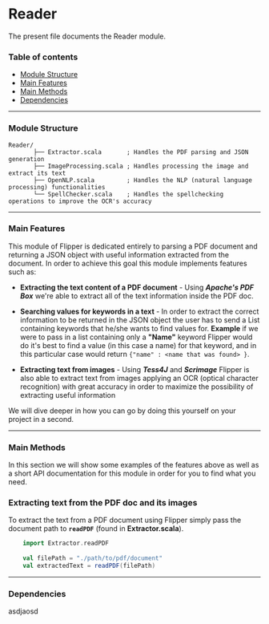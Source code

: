 # Reader

The present file documents the Reader module.
<br/>

### Table of contents ###

* [Module Structure](#module-structure)
* [Main Features](#main-features)
* [Main Methods](#main-methods)
* [Dependencies](#dependencies)
 
  
---
 
 ### Module Structure ### 
 
  ```
  Reader/
         ├── Extractor.scala       ; Handles the PDF parsing and JSON generation
         ├── ImageProcessing.scala ; Handles processing the image and extract its text
         ├── OpenNLP.scala         ; Handles the NLP (natural language processing) functionalities
         └── SpellChecker.scala    ; Handles the spellchecking operations to improve the OCR's accuracy
  ```
---

### Main Features ### 

This module of Flipper is dedicated entirely to parsing a PDF document and returning 
a JSON object with useful information extracted from the document. In order to achieve this goal
this module implements features such as:

* **Extracting the text content of a PDF document** - Using **_Apache's PDF Box_** we're able
to extract all of the text information inside the PDF doc.

* **Searching values for keywords in a text** - In order to extract the correct information
to be returned in the JSON object the user has to send a List containing keywords that he/she
wants to find values for. **Example** if we were to pass in a list containing only a **"Name"** 
keyword Flipper would do it's best to find a value (in this case a name) for that keyword, and
 in this particular case would return `{"name" : <name that was found> }`.
 
* **Extracting text from images** - Using **_Tess4J_** and **_Scrimage_** Flipper is also able
to extract text from images applying an OCR (optical character recognition) with great accuracy in
 order to maximize the possibility of extracting useful information
 
 We will dive deeper in how you can go by doing this yourself on your project in a second.
 
---

### Main Methods ###

In this section we will show some examples of the features above as well as a short API documentation for this module
in order for you to find what you need.
<br/>

### Extracting text from the PDF doc and its images ###

To extract the text from a PDF document using Flipper simply pass the document path
to **`readPDF`** (found in **Extractor.scala**).

```scala
    import Extractor.readPDF
    
    val filePath = "./path/to/pdf/document"
    val extractedText = readPDF(filePath)

```



 
---

### Dependencies ### 

asdjaosd

 

